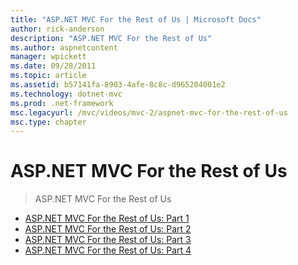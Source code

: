 ```yaml
---
title: "ASP.NET MVC For the Rest of Us | Microsoft Docs"
author: rick-anderson
description: "ASP.NET MVC For the Rest of Us"
ms.author: aspnetcontent
manager: wpickett
ms.date: 09/28/2011
ms.topic: article
ms.assetid: b57141fa-8903-4afe-8c8c-d965204001e2
ms.technology: dotnet-mvc
ms.prod: .net-framework
msc.legacyurl: /mvc/videos/mvc-2/aspnet-mvc-for-the-rest-of-us
msc.type: chapter
---
```

ASP.NET MVC For the Rest of Us
====================
> ASP.NET MVC For the Rest of Us


- [ASP.NET MVC For the Rest of Us: Part 1](aspnet-mvc-for-the-rest-of-us-part-1.md)
- [ASP.NET MVC For the Rest of Us: Part 2](aspnet-mvc-for-the-rest-of-us-part-2.md)
- [ASP.NET MVC For the Rest of Us: Part 3](aspnet-mvc-for-the-rest-of-us-part-3.md)
- [ASP.NET MVC For the Rest of Us: Part 4](aspnet-mvc-for-the-rest-of-us-part-4.md)